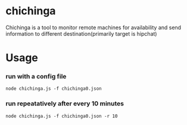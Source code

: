 chichinga
=========

Chichinga is a tool to monitor remote machines for availability and send information to different destination(primarily target is hipchat)

Usage
======

### run with a config file
`node chichinga.js -f chichinga0.json `

### run repeatatively after every 10 minutes
`node chichinga.js -f chichinga0.json -r 10`
